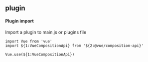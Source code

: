## plugin
#### Plugin import
Import a plugin to main.js or plugins file
```
import Vue from 'vue'
import ${1:VueCompositionApi} from '${2:@vue/composition-api}'

Vue.use(${1:VueCompositionApi})
```